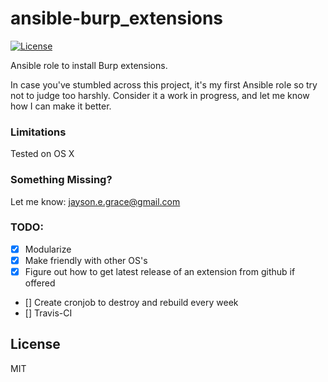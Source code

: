 # ansible-burp_extensions
[![License](http://img.shields.io/:license-mit-blue.svg)](http://doge.mit-license.org)

Ansible role to install Burp extensions.

In case you've stumbled across this project, it's my first Ansible role so try not to judge too harshly. Consider it a work in progress, and let me know how I can make it better.

### Limitations
Tested on OS X

### Something Missing?
Let me know: jayson.e.grace@gmail.com

### TODO:
- [x] Modularize
- [x] Make friendly with other OS's
- [x] Figure out how to get latest release of an extension from github if offered
- [] Create cronjob to destroy and rebuild every week
- [] Travis-CI

## License
MIT
